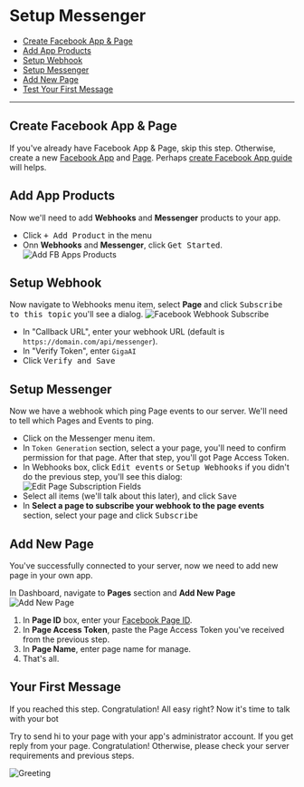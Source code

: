# Setup Messenger
- [Create Facebook App & Page](#create-facebook-app-and-page)
- [Add App Products](#add-app-product)
- [Setup Webhook](#setup-webhook)
- [Setup Messenger](#setup-messenger)
- [Add New Page](#add-new-page)
- [Test Your First Message](#test-your-first-message)

***

<a name="create-facebook-app-and-page"></a>
## Create Facebook App & Page

If you've already have Facebook App & Page, skip this step. Otherwise, create a new [Facebook App](https://developers.facebook.com/quickstarts/?platform=web) and [Page](https://www.facebook.com/pages/create). Perhaps [create Facebook App guide](/tips/how-to-create-facebook-app) will helps.

<a name="add-app-product"></a>
## Add App Products
Now we'll need to add **Webhooks** and **Messenger** products to your app. 
- Click <kbd>+ Add Product</kbd> in the menu
- Onn **Webhooks** and **Messenger**, click <kbd>Get Started</kbd>.
![Add FB Apps Products](/images/add-product.gif)
 
<a name="setup-webhook"></a>
## Setup Webhook

Now navigate to Webhooks menu item, select **Page** and click <kbd>Subscribe to this topic</kbd> you'll see a dialog.
![Facebook Webhook Subscribe](/images/webhook-subscribe.gif)

- In "Callback URL", enter your webhook URL (default is `https://domain.com/api/messenger`).
- In "Verify Token", enter `GigaAI`
- Click <kbd>Verify and Save</kbd>

<a name="setup-messenger"></a>
## Setup Messenger
Now we have a webhook which ping Page events to our server. We'll need to tell which Pages and Events to ping.

- Click on the Messenger menu item.
- In `Token Generation` section, select a your page, you'll need to confirm permission for that page. After that step, you'll got Page Access Token.
- In Webhooks box, click <kbd>Edit events</kbd> or <kbd>Setup Webhooks</kbd> if you didn't do the previous step, you'll see this dialog:
![Edit Page Subscription Fields](/images/edit-page-subscription-fields.png)
- Select all items (we'll talk about this later), and click <kbd>Save</kbd>
- In **Select a page to subscribe your webhook to the page events** section, select your page and click <kbd>Subscribe</kbd>

<a name="add-new-page"></a>
## Add New Page
You've successfully connected to your server, now we need to add new page in your own app.

In Dashboard, navigate to **Pages** section and **Add New Page**
![Add New Page](/images/add-new-page-in-storm.png)
1. In **Page ID** box, enter your [Facebook Page ID](/tips/how-to-get-facebook-page-id).
1. In **Page Access Token**, paste the Page Access Token you've received from the previous step.
1. In **Page Name**, enter page name for manage.
1. That's all.

<a name="test-your-first-message"></a>
## Your First Message

If you reached this step. Congratulation! All easy right? Now it's time to talk with your bot

Try to send hi to your page with your app's administrator account. If you get reply from your page. Congratulation! Otherwise, please check your server requirements and previous steps.

![Greeting](/images/greeting.jpg)